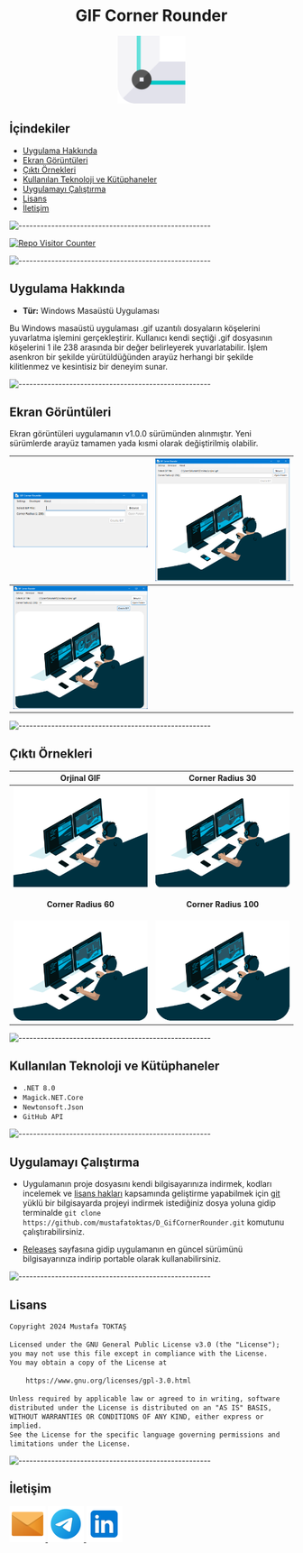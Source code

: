 <h1 align="center">GIF Corner Rounder</h1>

<div align=center>
  <img src="./Readme Resources/Gif Corner Rounder Logo.png" alt="Logo" width="120" heigh="120"/>
</div>

## **İçindekiler**

- [Uygulama Hakkında](#uygulama-hakkında)
- [Ekran Görüntüleri](#ekran-görüntüleri)
- [Çıktı Örnekleri](#çıktı-örnekleri)
- [Kullanılan Teknoloji ve Kütüphaneler](#kullanılan-teknoloji-ve-kütüphaneler)
- [Uygulamayı Çalıştırma](#uygulamayı-çalıştırma)
- [Lisans](#lisans)
- [İletişim](#i̇letişim)


![-----------------------------------------------------](./Readme%20Resources/Çizgi.png)

<a href="https://github.com/mustafatoktas/W.BE_RepoVisitorCounterAPI" target="_blank"> <img src="https://toktasoft.com/api/github2/repo-visitor-counter.php?repo=39b4x5dw7v2hsa8&show_repo_name=1&show_date=1&show_brand=0" alt="Repo Visitor Counter"/> </a>


![-----------------------------------------------------](./Readme%20Resources/Çizgi.png)

## Uygulama Hakkında

- **Tür:** Windows Masaüstü Uygulaması

Bu Windows masaüstü uygulaması .gif uzantılı dosyaların köşelerini yuvarlatma işlemini gerçekleştirir.
Kullanıcı kendi seçtiği .gif dosyasının köşelerini 1 ile 238 arasında bir değer belirleyerek yuvarlatabilir.
İşlem asenkron bir şekilde yürütüldüğünden arayüz herhangi bir şekilde kilitlenmez ve kesintisiz bir deneyim sunar.


![-----------------------------------------------------](./Readme%20Resources/Çizgi.png)

## Ekran Görüntüleri

Ekran görüntüleri uygulamanın v1.0.0 sürümünden alınmıştır. Yeni sürümlerde arayüz tamamen yada kısmi olarak değiştirilmiş olabilir.

| ![Ekran Görüntüsü 1](./Readme%20Resources/Ekran%20Görüntüleri/Ekran%20Görüntüsü%201.png) | ![Ekran Görüntüsü 2](./Readme%20Resources/Ekran%20Görüntüleri/Ekran%20Görüntüsü%202.png) |
| ---------------------------------------------------------------------------------------- | ---------------------------------------------------------------------------------------- |
| ![Ekran Görüntüsü 3](./Readme%20Resources/Ekran%20Görüntüleri/Ekran%20Görüntüsü%203.png) |                                                                                          |


![-----------------------------------------------------](./Readme%20Resources/Çizgi.png)

## Çıktı Örnekleri

| **Orjinal GIF**                                                              | **Corner Radius 30**                                                           |
| ---------------------------------------------------------------------------- | ------------------------------------------------------------------------------ |
| ![Orjinal Gif](./Readme%20Resources/Gif'ler/orjinal.gif)                     | ![Çıktı 1 - Corner Radius 30](./Readme%20Resources/Gif'ler/orjinal_cr30.gif)   |
| <p align="center">**Corner Radius 60**</p>                                   | <p align="center">**Corner Radius 100**</p>                                    |
| ![Çıktı 2 - Corner Radius 60](./Readme%20Resources/Gif'ler/orjinal_cr60.gif) | ![Çıktı 3 - Corner Radius 100](./Readme%20Resources/Gif'ler/orjinal_cr100.gif) |


![-----------------------------------------------------](./Readme%20Resources/Çizgi.png)

## Kullanılan Teknoloji ve Kütüphaneler

- `.NET 8.0`
- `Magick.NET.Core`
- `Newtonsoft.Json`
- `GitHub API`


![-----------------------------------------------------](./Readme%20Resources/Çizgi.png)

## Uygulamayı Çalıştırma

- Uygulamanın proje dosyasını kendi bilgisayarınıza indirmek, kodları incelemek ve
  [lisans hakları](https://www.gnu.org/licenses/gpl-3.0.html) kapsamında geliştirme
  yapabilmek için [git](https://git-scm.com) yüklü bir bilgisayarda projeyi indirmek
  istediğiniz dosya yoluna gidip terminalde
  `git clone https://github.com/mustafatoktas/D_GifCornerRounder.git`
  komutunu çalıştırabilirsiniz.
  
- [Releases](https://github.com/mustafatoktas/D_GifCornerRounder/releases) sayfasına gidip
uygulamanın en güncel sürümünü bilgisayarınıza indirip portable olarak kullanabilirsiniz.


![-----------------------------------------------------](./Readme%20Resources/Çizgi.png)

## Lisans

    Copyright 2024 Mustafa TOKTAŞ

    Licensed under the GNU General Public License v3.0 (the "License");
    you may not use this file except in compliance with the License.
    You may obtain a copy of the License at

        https://www.gnu.org/licenses/gpl-3.0.html

    Unless required by applicable law or agreed to in writing, software
    distributed under the License is distributed on an "AS IS" BASIS,
    WITHOUT WARRANTIES OR CONDITIONS OF ANY KIND, either express or implied.
    See the License for the specific language governing permissions and
    limitations under the License.


![-----------------------------------------------------](./Readme%20Resources/Çizgi.png)

## İletişim

<a href="mailto:info@mustafatoktas.com"              target="_blank"> <img src="./Readme Resources/İletişim/Mail.png"     alt="Mail"     width="64" heigh="64"/> </a>
<a href="https://t.me/mustafatoktas00"               target="_blank"> <img src="./Readme Resources/İletişim/Telegram.png" alt="Telegram" width="64" heigh="64"/> </a>
<a href="https://www.linkedin.com/in/mustafatoktas/" target="_blank"> <img src="./Readme Resources/İletişim/LinkedIn.png" alt="LinkedIn" width="64" heigh="64"/> </a>
